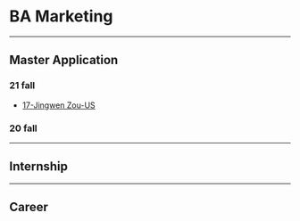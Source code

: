 # BA Marketing

------

## Master Application

### 21 fall

- [17-Jingwen Zou-US](grad-application/international-business-school-suzhou/economics/17-jingwenzou-us.md)

### 20 fall

------

## Internship

------

## Career

